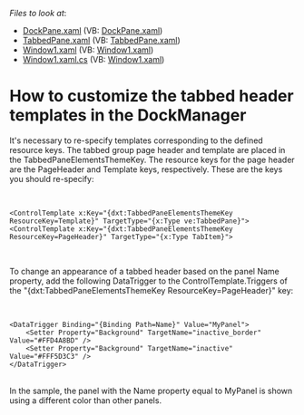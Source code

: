 <!-- default file list -->
*Files to look at*:

* [DockPane.xaml](./CS/CustomTheme/DockPane.xaml) (VB: [DockPane.xaml](./VB/CustomTheme/DockPane.xaml))
* [TabbedPane.xaml](./CS/CustomTheme/TabbedPane.xaml) (VB: [TabbedPane.xaml](./VB/CustomTheme/TabbedPane.xaml))
* [Window1.xaml](./CS/CustomTheme/Window1.xaml) (VB: [Window1.xaml](./VB/CustomTheme/Window1.xaml))
* [Window1.xaml.cs](./CS/CustomTheme/Window1.xaml.cs) (VB: [Window1.xaml](./VB/CustomTheme/Window1.xaml))
<!-- default file list end -->
# How to customize the tabbed header templates in the DockManager


<p>It's necessary to re-specify templates corresponding to the defined resource keys. The tabbed group page header and template are placed in the TabbedPaneElementsThemeKey. The resource keys for the page header are the PageHeader and Template keys, respectively. These are the keys you should re-specify:</p>
<p> </p>


```xaml
<ControlTemplate x:Key="{dxt:TabbedPaneElementsThemeKey ResourceKey=Template}" TargetType="{x:Type ve:TabbedPane}">
<ControlTemplate x:Key="{dxt:TabbedPaneElementsThemeKey ResourceKey=PageHeader}" TargetType="{x:Type TabItem}">
```


<p> </p>
<p>To change an appearance of a tabbed header based on the panel Name property, add the following DataTrigger to the ControlTemplate.Triggers of the "{dxt:TabbedPaneElementsThemeKey ResourceKey=PageHeader}" key:</p>
<p> </p>


```xaml
<DataTrigger Binding="{Binding Path=Name}" Value="MyPanel">
    <Setter Property="Background" TargetName="inactive_border" Value="#FFD4A8BD" />
    <Setter Property="Background" TargetName="inactive" Value="#FFF5D3C3" />
</DataTrigger>

```


<p><br>In the sample, the panel with the Name property equal to MyPanel is shown using a different color than other panels.</p>

<br/>


